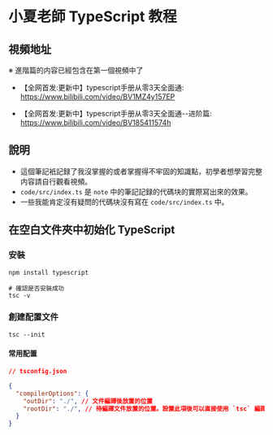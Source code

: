 # 小夏老師 TypeScript 教程

## 視頻地址

※ 進階篇的内容已經包含在第一個視頻中了

- 【全网首发:更新中】typescript手册从零3天全面通:  
  <https://www.bilibili.com/video/BV1MZ4y157EP>

- 【全网首发:更新中】typescript手册从零3天全面通--进阶篇:  
  <https://www.bilibili.com/video/BV185411574h>

## 說明

- 這個筆記衹記録了我沒掌握的或者掌握得不牢固的知識點，初學者想學習完整内容請自行觀看視頻。
- `code/src/index.ts` 是 `note` 中的筆記記録的代碼块的實際寫出來的效果。
- 一些我能肯定沒有疑問的代碼块沒有寫在 `code/src/index.ts` 中。

## 在空白文件夾中初始化 TypeScript

### 安裝

```shell
npm install typescript

# 確認是否安裝成功
tsc -v
```

### 創建配置文件

```shell
tsc --init
```

#### 常用配置

```json
// tsconfig.json

{
  "compilerOptions": {
    "outDir": "./", // 文件編譯後放置的位置
    "rootDir": "./", // 待編譯文件放置的位置。設置此項後可以直接使用 `tsc` 編譯，不需要指定文件。
  }
}
```
